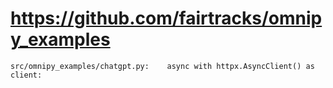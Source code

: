 # https://github.com/fairtracks/omnipy_examples

```console
src/omnipy_examples/chatgpt.py:    async with httpx.AsyncClient() as client:

```
